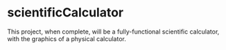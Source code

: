# scientificCalculator
This project, when complete, will be a fully-functional scientific calculator, with the graphics of a physical calculator.
